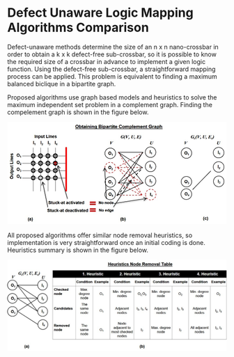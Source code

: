 # Defect Unaware Logic Mapping Algorithms Comparison

Defect-unaware methods determine the size of an n x n nano-crossbar in order to obtain a k x k defect-free sub-crossbar, so it is possible to know the required size of a crossbar in advance to implement a given logic function. Using the defect-free sub-crossbar, a straightforward mapping process can be applied. This problem is equivalent to finding a maximum balanced biclique in a bipartite graph. 

Proposed algorithms use graph based models and heuristics to solve the maximum independent set problem in a complement graph. Finding the compelement graph is shown in the figure below.

![comp](/fig/bipartite_complement.jpg "Complement Graph")

All proposed algorithms offer similar node removal heuristics, so implementation is very  straightforward once an initial coding is done.  Heuristics summary is shown in the figure below. 

![her](/fig/heuristic.jpg " Heuristics")

